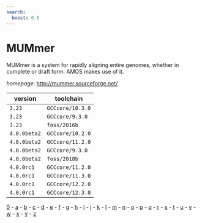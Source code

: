 ```yaml
---
search:
  boost: 0.5
---
```

# MUMmer

MUMmer is a system for rapidly aligning entire genomes,  whether in complete or draft form. AMOS makes use of it.

*homepage*: <http://mummer.sourceforge.net/>

version | toolchain
--------|----------
``3.23`` | ``GCCcore/10.3.0``
``3.23`` | ``GCCcore/9.3.0``
``3.23`` | ``foss/2016b``
``4.0.0beta2`` | ``GCCcore/10.2.0``
``4.0.0beta2`` | ``GCCcore/11.2.0``
``4.0.0beta2`` | ``GCCcore/9.3.0``
``4.0.0beta2`` | ``foss/2018b``
``4.0.0rc1`` | ``GCCcore/11.2.0``
``4.0.0rc1`` | ``GCCcore/11.3.0``
``4.0.0rc1`` | ``GCCcore/12.2.0``
``4.0.0rc1`` | ``GCCcore/12.3.0``

[0](../0/index.md) - [a](../a/index.md) - [b](../b/index.md) - [c](../c/index.md) - [d](../d/index.md) - [e](../e/index.md) - [f](../f/index.md) - [g](../g/index.md) - [h](../h/index.md) - [i](../i/index.md) - [j](../j/index.md) - [k](../k/index.md) - [l](../l/index.md) - [m](../m/index.md) - [n](../n/index.md) - [o](../o/index.md) - [p](../p/index.md) - [q](../q/index.md) - [r](../r/index.md) - [s](../s/index.md) - [t](../t/index.md) - [u](../u/index.md) - [v](../v/index.md) - [w](../w/index.md) - [x](../x/index.md) - [y](../y/index.md) - [z](../z/index.md)

